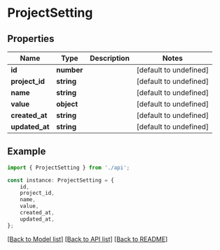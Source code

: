 # ProjectSetting


## Properties

Name | Type | Description | Notes
------------ | ------------- | ------------- | -------------
**id** | **number** |  | [default to undefined]
**project_id** | **string** |  | [default to undefined]
**name** | **string** |  | [default to undefined]
**value** | **object** |  | [default to undefined]
**created_at** | **string** |  | [default to undefined]
**updated_at** | **string** |  | [default to undefined]

## Example

```typescript
import { ProjectSetting } from './api';

const instance: ProjectSetting = {
    id,
    project_id,
    name,
    value,
    created_at,
    updated_at,
};
```

[[Back to Model list]](../README.md#documentation-for-models) [[Back to API list]](../README.md#documentation-for-api-endpoints) [[Back to README]](../README.md)
